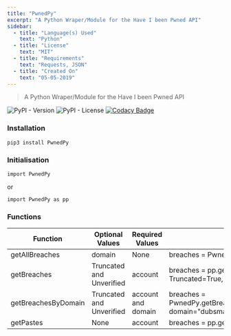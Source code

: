 ```yaml
---
title: "PwnedPy"
excerpt: "A Python Wraper/Module for the Have I been Pwned API"
sidebar:
  - title: "Language(s) Used"
    text: "Python"
  - title: "License"
    text: "MIT"
  - title: "Requirements"
    text: "Requests, JSON"
  - title: "Created On"
    text: "05-05-2019"
---
```


> A Python Wraper/Module for the Have I been Pwned API

![PyPI - Version](https://img.shields.io/pypi/v/PwnedPy.svg) ![PyPI - License](https://img.shields.io/pypi/l/PwnedPy.svg) [![Codacy Badge](https://api.codacy.com/project/badge/Grade/cbe32a93922141a693b9679229ffcfbd)](https://www.codacy.com/app/navanchauhan/PwnedPy?utm_source=github.com&amp;utm_medium=referral&amp;utm_content=navanchauhan/PwnedPy&amp;utm_campaign=Badge_Grade)

### Installation
```
pip3 install PwnedPy
```
### Initialisation
```
import PwnedPy
```
or
```
import PwnedPy as pp
```
### Functions

| Function | Optional Values | Required Values | Example | Output |
|----------|-----------------|--------|---------|-----------|
| getAllBreaches | domain | None | breaches = PwnedPy.getAllBreaches(domain="adobe.com")| JSON |
| getBreaches | Truncated and Unverified | account | breaches = pp.getBreaches("navanchauhan@gmail.com", Truncated=True, Unverified=True) | JSON |
| getBreachesByDomain | Truncated and Unverified | account and domain | breaches = PwnedPy.getBreachesByDomain("navanchauhan@gmail.com", domain="dubsmash.com") | JSON |
| getPastes | None | account | breaches = pp.getPastes("navanchauhan@gmail.com") | JSON |
